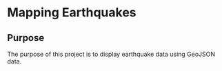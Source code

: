 # Mapping Earthquakes
## Purpose
The purpose of this project is to display earthquake data using GeoJSON data.
